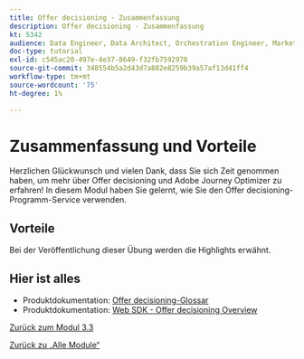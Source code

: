 ```yaml
---
title: Offer decisioning - Zusammenfassung
description: Offer decisioning - Zusammenfassung
kt: 5342
audience: Data Engineer, Data Architect, Orchestration Engineer, Marketer
doc-type: tutorial
exl-id: c545ac20-497e-4e37-8649-f32fb7592978
source-git-commit: 348554b5a2d43d7a882e8259b39a57af13d41ff4
workflow-type: tm+mt
source-wordcount: '75'
ht-degree: 1%

---
```


# Zusammenfassung und Vorteile

Herzlichen Glückwunsch und vielen Dank, dass Sie sich Zeit genommen haben, um mehr über Offer decisioning und Adobe Journey Optimizer zu erfahren!
In diesem Modul haben Sie gelernt, wie Sie den Offer decisioning-Programm-Service verwenden.

## Vorteile

Bei der Veröffentlichung dieser Übung werden die Highlights erwähnt.

## Hier ist alles

- Produktdokumentation: [Offer decisioning-Glossar](https://experienceleague.adobe.com/docs/journey-optimizer/using/offer-decisioniong/get-started-decision/starting-offer-decisioning.html#glossary?lang=en)
- Produktdokumentation: [Web SDK - Offer decisioning Overview](https://experienceleague.adobe.com/docs/experience-platform/edge/personalization/offer-decisioning/offer-decisioning-overview.html?lang=en)

[Zurück zum Modul 3.3](./offer-decisioning.md)

[Zurück zu „Alle Module“](../../../overview.md)
